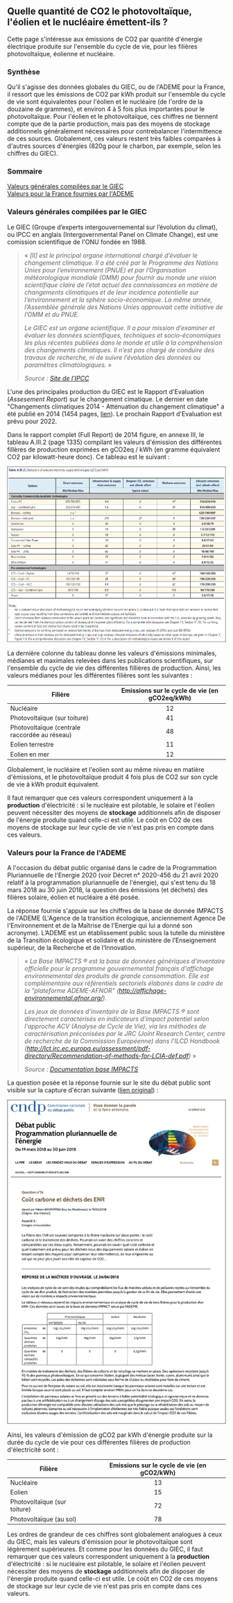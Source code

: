 ## Quelle quantité de CO2 le photovoltaïque, l'éolien et le nucléaire émettent-ils ?

Cette page s'intéresse aux émissions de CO2 par quantité d'énergie électrique produite sur l'ensemble du cycle de vie, pour les filières photovoltaïque, éolienne et nucléaire.

### Synthèse

Qu'il s'agisse des données globales du GIEC, ou de l'ADEME pour la France, il ressort que les émissions de CO2 par kWh produit sur l'ensemble du cycle de vie sont équivalentes pour l'éolien et le nucléaire (de l'ordre de la douzaine de grammes), et environ 4 à 5 fois plus importantes pour le photovoltaïque. Pour l'éolien et le photovoltaïque, ces chiffres ne tiennent compte que de la partie production, mais pas des moyens de stockage additionnels généralement nécessaires pour contrebalancer l'intermittence de ces sources. Globalement, ces valeurs restent très faibles comparées à d'autres sources d'énergies (820g pour le charbon, par exemple, selon les chiffres du GIEC).

### Sommaire  
[Valeurs générales compilées par le GIEC](#valeurs-générales-compilées-par-le-giec)  
[Valeurs pour la France fournies par l'ADEME](#valeurs-pour-la-france-de-lademe)

### Valeurs générales compilées par le GIEC

Le GIEC (Groupe d’experts intergouvernemental sur l’évolution du climat), ou IPCC en anglais (Intergovernmental Panel on Climate Change), est une comission scientifique de l'ONU fondée en 1988.

> « *[Il] est le principal organe international chargé d’évaluer le changement climatique. Il a été créé par le Programme des Nations Unies pour l’environnement (PNUE) et par l’Organisation météorologique mondiale (OMM) pour fournir au monde une vision scientifique claire de l’état actuel des connaissances en matière de changements climatiques et de leur incidence potentielle sur l’environnement et la sphère socio-économique. La même année, l’Assemblée générale des Nations Unies approuvait cette initiative de l’OMM et du PNUE.*
> 
> *Le GIEC est un organe scientifique. Il a pour mission d’examiner et évaluer les données scientifiques, techniques et socio-économiques les plus récentes publiées dans le monde et utile à la compréhension des changements climatiques. Il n’est pas chargé de conduire des travaux de recherche, ni de suivre l’évolution des données ou paramètres climatologiques.* »
>
> *Source : [Site de l'IPCC](https://www.ipcc.ch/languages-2/francais/)*

L'une des principales production du GIEC est le Rapport d'Evaluation (*Assesement Report*) sur le changement cimatique. Le dernier en date "Changements climatiques 2014 - Atténuation du changement climatique" a été publié en 2014 (1454 pages, [lien](https://www.ipcc.ch/report/ar5/wg3/)). Le prochain Rapport d'Evaluation est prévu pour 2022.

Dans le rapport complet (Full Report) de 2014 figure, en annexe III, le tableau A.III.2 (page 1335) compilant les valeurs d'émission des différentes fillères de production exprimées en gCO2eq / kWh (en gramme équivalent CO2 par kilowatt-heure donc). Ce tableau est le suivant :

![GIEC_2014_Emissions_gCO2eq_par_kWh](images/GIEC_2014_Emissions_gCO2eq_par_kWh.PNG)

La dernière colonne du tableau donne les valeurs d'émissions minimales, médianes et maximales relevées dans les publications scientifiques, sur l'ensemble du cycle de vie des différentes fillières de production. Ainsi, les valeurs médianes pour les différentes filières sont les suivantes :

Filière                                       | Emissions sur le cycle de vie (en gCO2eq/kWh)
--------------------------------------------- | :-------------------------------------------:
Nucléaire                                     | 12
Photovoltaïque (sur toiture)                  | 41
Photovoltaïque (centrale raccordée au réseau) | 48
Eolien terrestre                              | 11
Eolien en mer                                 | 12

Globalement, le nucléaire et l'eolien sont au même niveau en matière d'émissions, et le photovoltaïque produit 4 fois plus de CO2 sur son cycle de vie à kWh produit équivalent.

Il faut remarquer que ces valeurs correspondent uniquement à la **production** d'électricité : si le nucléaire est pilotable, le solaire et l'éolien peuvent nécessiter des moyens de **stockage** additionnels afin de disposer de l'énergie produite quand celle-ci est utile. Le coût en CO2 de ces moyens de stockage sur leur cycle de vie n'est pas pris en compte dans ces valeurs.

### Valeurs pour la France de l'ADEME

A l'occasion du débat public organisé dans le cadre de la Programmation Pluriannuelle de l'Energie 2020 (voir Décret n° 2020-456 du 21 avril 2020 relatif à la programmation pluriannuelle de l'énergie), qui s'est tenu du 18 mars 2018 au 30 juin 2018, la question des émissions (et déchets) des filières solaire, éolien et nucléaire a été posée.

La réponse fournie s'appuie sur les chiffres de la base de donnée IMPACTS de l'ADEME (L'Agence de la transition écologique, anciennement Agence De l'Environnement et de la Maîtrise de l'Energie qui lui a donné son acronyme). L’ADEME est un établissement public sous la tutelle du ministère de la Transition écologique et solidaire et du ministère de l’Enseignement supérieur, de la Recherche et de l’Innovation.

> « *La Base IMPACTS ® est la base de données génériques d'inventaire officielle pour le programme gouvernemental français d'affichage environnemental des produits de grande consommation. Elle est complémentaire aux référentiels sectoriels élaborés dans le cadre de la "plateforme ADEME-AFNOR" (http://affichage-environnemental.afnor.org/).*
>
> *Les jeux de données d'inventaire de la Base IMPACTS ® sont directement caractérisés en indicateurs d'impact potentiel selon l'approche ACV (Analyse de Cycle de Vie), via les méthodes de caractérisation préconisées par le JRC (Joint Research Center, centre de recherche de la Commission Européenne) dans l'ILCD Handbook (http://lct.jrc.ec.europa.eu/assessment/pdf-directory/Recommendation-of-methods-for-LCIA-def.pdf)* »
>
> *Source : [Documentation base IMPACTS](https://www.bilans-ges.ademe.fr/documentation/UPLOAD_DOC_FR/index.htm?base_impact.htm)*

La question posée et la réponse fournie sur le site du débat public sont visible sur la capture d'écran suivante ([lien original](https://cpdp.debatpublic.fr/cpdp-ppe/cout-carbone-dechets-enr.html)) :

![ADEME_emissions_CO2_solaire_eolien_nucleaire](images/ADEME_emissions_CO2_solaire_eolien_nucleaire.png)

Ainsi, les valeurs d'émission de gCO2 par kWh d'énergie produite sur la durée du cycle de vie pour ces différentes filières de production d'électricité sont :

Filière                      | Emissions sur le cycle de vie (en gCO2/kWh)
---------------------------- | :-----------------------------------------:
Nucléaire                    | 13
Eolien                       | 15
Photovoltaïque (sur toiture) | 72
Photovoltaïque (au sol)      | 78

Les ordres de grandeur de ces chiffres sont globalement analogues à ceux du GIEC, mais les valeurs d'émission pour le photovoltaïque sont légèrement supérieures. Et comme pour les données du GIEC, il faut remarquer que ces valeurs correspondent uniquement à la **production** d'électricité : si le nucléaire est pilotable, le solaire et l'éolien peuvent nécessiter des moyens de **stockage** additionnels afin de disposer de l'énergie produite quand celle-ci est utile. Le coût en CO2 de ces moyens de stockage sur leur cycle de vie n'est pas pris en compte dans ces valeurs.
